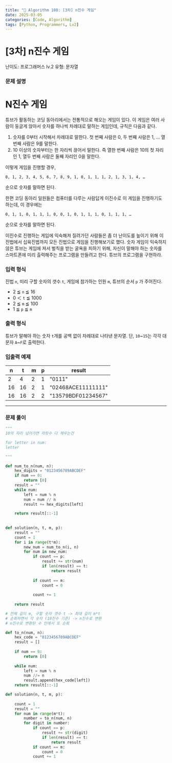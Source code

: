 ```yaml
---
title: "🧠 Algorithm 108: [3차] n진수 게임"
date: 2025-03-05
categories: [Code, Algorithm]
tags: [Python, Programmers, Lv2]
---
```


# [3차] n진수 게임

난이도: 프로그래머스 lv.2
유형: 문자열

### **문제 설명**

# **N진수 게임**

튜브가 활동하는 코딩 동아리에서는 전통적으로 해오는 게임이 있다. 이 게임은 여러 사람이 둥글게 앉아서 숫자를 하나씩 차례대로 말하는 게임인데, 규칙은 다음과 같다.

1. 숫자를 0부터 시작해서 차례대로 말한다. 첫 번째 사람은 0, 두 번째 사람은 1, … 열 번째 사람은 9를 말한다.
2. 10 이상의 숫자부터는 한 자리씩 끊어서 말한다. 즉 열한 번째 사람은 10의 첫 자리인 1, 열두 번째 사람은 둘째 자리인 0을 말한다.

이렇게 게임을 진행할 경우,

`0, 1, 2, 3, 4, 5, 6, 7, 8, 9, 1, 0, 1, 1, 1, 2, 1, 3, 1, 4, …`

순으로 숫자를 말하면 된다.

한편 코딩 동아리 일원들은 컴퓨터를 다루는 사람답게 이진수로 이 게임을 진행하기도 하는데, 이 경우에는

`0, 1, 1, 0, 1, 1, 1, 0, 0, 1, 0, 1, 1, 1, 0, 1, 1, 1, …`

순으로 숫자를 말하면 된다.

이진수로 진행하는 게임에 익숙해져 질려가던 사람들은 좀 더 난이도를 높이기 위해 이진법에서 십육진법까지 모든 진법으로 게임을 진행해보기로 했다. 숫자 게임이 익숙하지 않은 튜브는 게임에 져서 벌칙을 받는 굴욕을 피하기 위해, 자신이 말해야 하는 숫자를 스마트폰에 미리 출력해주는 프로그램을 만들려고 한다. 튜브의 프로그램을 구현하라.

### **입력 형식**

진법 `n`, 미리 구할 숫자의 갯수 `t`, 게임에 참가하는 인원 `m`, 튜브의 순서 `p` 가 주어진다.

- 2 ≦ `n` ≦ 16
- 0 ＜ `t` ≦ 1000
- 2 ≦ `m` ≦ 100
- 1 ≦ `p` ≦ `m`

### **출력 형식**

튜브가 말해야 하는 숫자 `t`개를 공백 없이 차례대로 나타낸 문자열. 단, `10`~`15`는 각각 대문자 `A`~`F`로 출력한다.

### **입출력 예제**

| n | t | m | p | result |
| --- | --- | --- | --- | --- |
| 2 | 4 | 2 | 1 | "0111" |
| 16 | 16 | 2 | 1 | "02468ACE11111111" |
| 16 | 16 | 2 | 2 | "13579BDF01234567" |

---

### 문제 풀이

```python
"""
10의 자리 넘어가면 자릿수 다 채우는건

for letter in num:
letter

"""

def num_to_n(num, n):
    hex_digits = "0123456789ABCDEF"
    if num == 0:
        return [0]
    result = ""
    while num:
        left = num % n
        num = num // n
        result += hex_digits[left]

    return result[::-1]
        
    
def solution(n, t, m, p):
    result = ""
    count = 1
    for i in range(t*m):
        new_num = num_to_n(i, n)
        for num in new_num:
            if count == p:
                result += str(num)
                if len(result) == t:
                    return result
                
            if count == m:
                count = 0
                
            count += 1
        
    return result
```

```python
# 전체 길이 m, 구할 숫자 갯수 t -> 최대 길이 m*t
# 순회하면서 각 숫자 (10진수 기준) -> n진수로 변환
# n진수로 변환된 수 안에서 또 순회

def to_n(num, n):
    hex_code = "0123456789ABCDEF"
    result = []
    
    if num == 0:
        return [0]
    
    while num:
        left = num % n
        num //= n
        result.append(hex_code[left])
    return result[::-1]

def solution(n, t, m, p):
    
    count = 1
    result = ""
    for num in range(m*t):
        number = to_n(num, n)
        for digit in number:
            if count == p:
                result += str(digit)
                if len(result) == t:
                    return result
            if count == m:
                count = 0
            count += 1
```